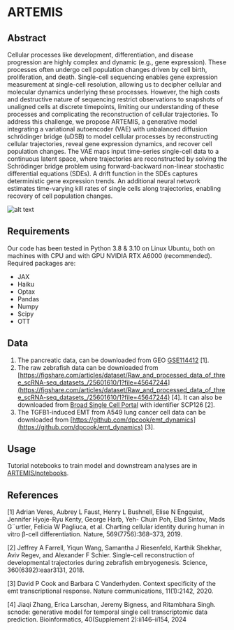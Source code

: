 # ARTEMIS

## Abstract
Cellular processes like development, differentiation, and disease progression are highly complex and dynamic (e.g., gene expression). These processes often undergo cell population changes driven by cell birth, proliferation, and death. Single-cell sequencing enables gene expression measurement at single-cell resolution, allowing us to decipher cellular and molecular dynamics underlying these processes. However, the high costs and destructive nature of sequencing restrict observations to snapshots of unaligned cells at discrete timepoints, limiting our understanding of these processes and complicating the reconstruction of cellular trajectories.
To address this challenge, we propose ARTEMIS, a generative model integrating a variational autoencoder (VAE) with unbalanced diffusion schrödinger bridge (uDSB) to model cellular processes by reconstructing cellular trajectories, reveal gene expression dynamics, and recover cell population changes. The VAE maps input time-series single-cell data to a continuous latent space, where trajectories are reconstructed by solving the Schrödinger bridge problem using forward-backward non-linear stochastic differential equations (SDEs). A drift function in the SDEs captures deterministic gene expression trends. An additional neural network estimates time-varying kill rates of single cells along trajectories, enabling recovery of cell population changes.

![alt text](https://github.com/sayali7/ARTEMIS/blob/main/paper_figures/Figure1.png?raw=true)

## Requirements
Our code has been tested in Python 3.8 & 3.10 on Linux Ubuntu, both on machines with CPU and with GPU NVIDIA RTX A6000 (recommended). Required packages are:
- JAX
- Haiku
- Optax
- Pandas
- Numpy
- Scipy
- OTT

## Data
1. The pancreatic data, can be downloaded from GEO [GSE114412](https://www.ncbi.nlm.nih.gov/geo/query/acc.cgi?acc=GSE114412) [1].
2. The raw zebrafish data can be downloaded from [https://figshare.com/articles/dataset/Raw_and_processed_data_of_three_scRNA-seq_datasets_/25601610/1?file=45647244](https://figshare.com/articles/dataset/Raw_and_processed_data_of_three_scRNA-seq_datasets_/25601610/1?file=45647244) [4]. It can also be downloaded from [Broad Single Cell Portal](https://singlecell.broadinstitute.org/single_cell/study/SCP162/single-cell-reconstruction-of-developmental-trajectories-during-zebrafish-embryogenesis) with identifier SCP126 [2].
3. The TGFB1-induced EMT from A549 lung cancer cell data can be downloaded from [https://github.com/dpcook/emt_dynamics](https://github.com/dpcook/emt_dynamics) [3].

## Usage
Tutorial notebooks to train model and downstream analyses are in [ARTEMIS/notebooks](https://github.com/sayali7/ARTEMIS/tree/main/notebooks).

## References
<a id="1">[1]</a>
Adrian Veres, Aubrey L Faust, Henry L Bushnell, Elise N
Engquist, Jennifer Hyoje-Ryu Kenty, George Harb, Yeh-
Chuin Poh, Elad Sintov, Mads G¨urtler, Felicia W Pagliuca,
et al. Charting cellular identity during human in vitro β-cell
differentiation. Nature, 569(7756):368–373, 2019.

<a id="2">[2]</a>
Jeffrey A Farrell, Yiqun Wang, Samantha J Riesenfeld,
Karthik Shekhar, Aviv Regev, and Alexander F
Schier. Single-cell reconstruction of developmental
trajectories during zebrafish embryogenesis. Science,
360(6392):eaar3131, 2018.

<a id="3">[3]</a>
David P Cook and Barbara C Vanderhyden. Context
specificity of the emt transcriptional response. Nature
communications, 11(1):2142, 2020.

<a id="4">[4]</a>
Jiaqi Zhang, Erica Larschan, Jeremy Bigness, and
Ritambhara Singh. scnode: generative model for temporal
single cell transcriptomic data prediction. Bioinformatics,
40(Supplement 2):ii146–ii154, 2024
